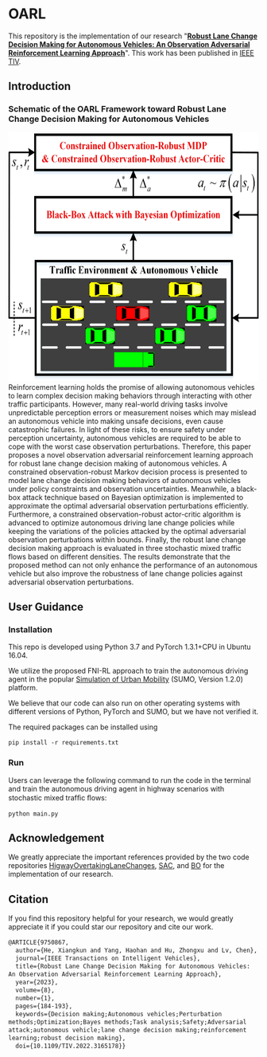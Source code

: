# OARL
This repository is the implementation of our research "**[Robust Lane Change Decision Making for Autonomous Vehicles: An Observation Adversarial Reinforcement Learning Approach](https://www.researchgate.net/publication/359776714_Robust_Lane_Change_Decision_Making_for_Autonomous_Vehicles_An_Observation_Adversarial_Reinforcement_Learning_Approach)**". This work has been published in [IEEE TIV](https://ieeexplore.ieee.org/abstract/document/9750867). 

## Introduction
### Schematic of the OARL Framework toward Robust Lane Change Decision Making for Autonomous Vehicles
<img src="/framework.jpg" alt="ENV" width="600" height="500">
Reinforcement learning holds the promise of allowing autonomous vehicles to learn complex decision making behaviors through interacting with other traffic participants.
However, many real-world driving tasks involve unpredictable perception errors or measurement noises which may 
mislead an autonomous vehicle into making unsafe decisions, even cause catastrophic failures.
In light of these risks, to ensure safety under perception uncertainty, autonomous vehicles are required to be able to cope with the worst case observation perturbations.
Therefore, this paper proposes a novel observation adversarial reinforcement learning approach for robust lane change decision making of autonomous vehicles.
A constrained observation-robust Markov decision process is presented to model lane change decision making behaviors of autonomous vehicles under policy constraints and observation uncertainties. 
Meanwhile, a black-box attack technique based on Bayesian optimization is implemented to approximate the optimal adversarial observation perturbations efficiently.
Furthermore, a constrained observation-robust actor-critic algorithm is advanced to optimize autonomous driving lane change policies while keeping the variations of the policies attacked by the optimal adversarial observation perturbations within bounds.
Finally, the robust lane change decision making approach is evaluated in three stochastic mixed traffic flows based on different densities.
The results demonstrate that the proposed method can not only enhance the performance of an autonomous vehicle but also improve the robustness of lane change policies against adversarial observation perturbations.

## User Guidance
### Installation
This repo is developed using Python 3.7 and PyTorch 1.3.1+CPU in Ubuntu 16.04. 

We utilize the proposed FNI-RL approach to train the autonomous driving agent in the popular [Simulation of Urban Mobility](https://eclipse.dev/sumo/) (SUMO, Version 1.2.0) platform.

We believe that our code can also run on other operating systems with different versions of Python, PyTorch and SUMO, but we have not verified it.

The required packages can be installed using

	pip install -r requirements.txt

### Run
 Users can leverage the following command to run the code in the terminal and train the autonomous driving agent in highway scenarios with stochastic mixed trafﬁc ﬂows:

	python main.py



## Acknowledgement
We greatly appreciate the important references provided by the two code repositories [HigwayOvertakingLaneChanges](https://github.com/ML-Tina/HigwayOvertakingLaneChanges), [SAC](https://github.com/denisyarats/pytorch_sac), and [BO](https://github.com/bayesian-optimization/BayesianOptimization) for the implementation of our research.

## Citation
If you find this repository helpful for your research, we would greatly appreciate it if you could star our repository and cite our work.
```
@ARTICLE{9750867,
  author={He, Xiangkun and Yang, Haohan and Hu, Zhongxu and Lv, Chen},
  journal={IEEE Transactions on Intelligent Vehicles}, 
  title={Robust Lane Change Decision Making for Autonomous Vehicles: An Observation Adversarial Reinforcement Learning Approach}, 
  year={2023},
  volume={8},
  number={1},
  pages={184-193},
  keywords={Decision making;Autonomous vehicles;Perturbation methods;Optimization;Bayes methods;Task analysis;Safety;Adversarial attack;autonomous vehicle;lane change decision making;reinforcement learning;robust decision making},
  doi={10.1109/TIV.2022.3165178}}
```
